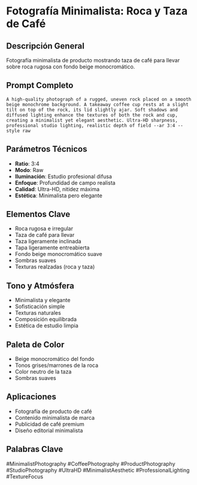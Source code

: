 # Fotografía Minimalista: Roca y Taza de Café

## Descripción General
Fotografía minimalista de producto mostrando taza de café para llevar sobre roca rugosa con fondo beige monocromático.

## Prompt Completo
```
A high-quality photograph of a rugged, uneven rock placed on a smooth beige monochrome background. A takeaway coffee cup rests at a slight tilt on top of the rock, its lid slightly ajar. Soft shadows and diffused lighting enhance the textures of both the rock and cup, creating a minimalist yet elegant aesthetic. Ultra-HD sharpness, professional studio lighting, realistic depth of field --ar 3:4 --style raw
```

## Parámetros Técnicos
- **Ratio**: 3:4
- **Modo**: Raw
- **Iluminación**: Estudio profesional difusa
- **Enfoque**: Profundidad de campo realista
- **Calidad**: Ultra-HD, nitidez máxima
- **Estética**: Minimalista pero elegante

## Elementos Clave
- Roca rugosa e irregular
- Taza de café para llevar
- Taza ligeramente inclinada
- Tapa ligeramente entreabierta
- Fondo beige monocromático suave
- Sombras suaves
- Texturas realzadas (roca y taza)

## Tono y Atmósfera
- Minimalista y elegante
- Sofisticación simple
- Texturas naturales
- Composición equilibrada
- Estética de estudio limpia

## Paleta de Color
- Beige monocromático del fondo
- Tonos grises/marrones de la roca
- Color neutro de la taza
- Sombras suaves

## Aplicaciones
- Fotografía de producto de café
- Contenido minimalista de marca
- Publicidad de café premium
- Diseño editorial minimalista

## Palabras Clave
#MinimalistPhotography #CoffeePhotography #ProductPhotography #StudioPhotography #UltraHD #MinimalistAesthetic #ProfessionalLighting #TextureFocus
